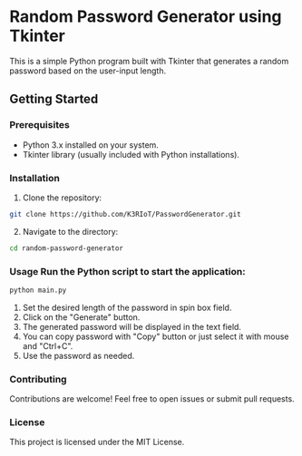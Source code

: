 # Random Password Generator using Tkinter  
This is a simple Python program built with Tkinter that generates a random password based on the user-input length.  
## Getting Started  
### Prerequisites  
- Python 3.x installed on your system. 
- Tkinter library (usually included with Python installations).  
### Installation  
1. Clone the repository:      
```bash     
git clone https://github.com/K3RIoT/PasswordGenerator.git     
```  
2. Navigate to the directory:      
```bash     
cd random-password-generator     
```  
### Usage  Run the Python script to start the application:  
```bash 
python main.py
```

1. Set the desired length of the password in spin box field. 
2. Click on the "Generate" button. 
3. The generated password will be displayed in the text field. 
4. You can copy password with "Copy" button or just select it with mouse and "Ctrl+C". 
5. Use the password as needed. 

### Contributing
Contributions are welcome! Feel free to open issues or submit pull requests.

### License
This project is licensed under the MIT License.
